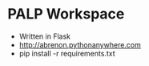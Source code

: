 # PALP Workspace

- Written in Flask
- http://abrenon.pythonanywhere.com
- pip install -r requirements.txt
